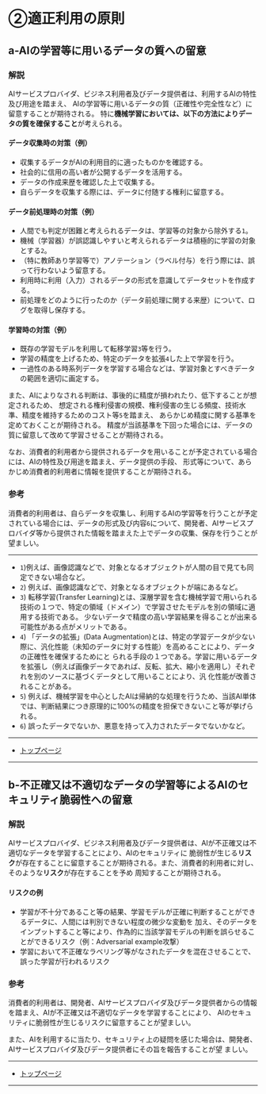 # ②適正利用の原則

## a-AIの学習等に用いるデータの質への留意

### 解説

AIサービスプロバイダ、ビジネス利用者及びデータ提供者は、利用するAIの特性及び用途を踏まえ、
AIの学習等に用いるデータの質（正確性や完全性など）に留意することが期待される。
特に**機械学習においては、以下の方法によりデータの質を確保すること**が考えられる。


#### データ収集時の対策（例）
* 収集するデータがAIの利用目的に適ったものかを確認する。
* 社会的に信用の高い者が公開するデータを活用する。
* データの作成来歴を確認した上で収集する。
* 自らデータを収集する際には、データに付随する権利に留意する。

#### データ前処理時の対策（例）
* 人間でも判定が困難と考えられるデータは、学習等の対象から除外する`1`。
* 機械（学習器）が誤認識しやすいと考えられるデータは積極的に学習の対象とする`2`。
* （特に教師あり学習等で）アノテーション（ラベル付与）を行う際には、誤って行わないよう留意する。
* 利用時に利用（入力）されるデータの形式を意識してデータセットを作成する。
* 前処理をどのように行ったのか（データ前処理に関する来歴）について、ログを取得し保存する。

#### 学習時の対策（例）
* 既存の学習モデルを利用して転移学習`3`等を行う。
* 学習の精度を上げるため、特定のデータを拡張`4`した上で学習を行う。
* 一過性のある時系列データを学習する場合などは、学習対象とすべきデータの範囲を適切に画定する。

また、AIによりなされる判断は、事後的に精度が損われたり、低下することが想定されるため、
想定される権利侵害の規模、権利侵害の生じる頻度、技術水準、精度を維持するためのコスト等`5`を踏まえ、
あらかじめ精度に関する基準を定めておくことが期待される。
精度が当該基準を下回った場合には、データの質に留意して改めて学習させることが期待される。

なお、消費者的利用者から提供されるデータを用いることが予定されている場合には、AIの特性及び用途を踏まえ、データ提供の手段、
形式等について、あらかじめ消費者的利用者に情報を提供することが期待される。


### 参考

消費者的利用者は、自らデータを収集し、利用するAIの学習等を行うことが予定されている場合には、データの形式及び内容`6`について、開発者、AIサービスプ
ロバイダ等から提供された情報を踏まえた上でデータの収集、保存を行うことが望ましい。

----

* `1`)例えば、画像認識などで、対象となるオブジェクトが人間の目で見ても同定できない場合など。
* `2`) 例えば、画像認識などで、対象となるオブジェクトが端にあるなど。
* `3`) 転移学習(Transfer Learning)とは、深層学習を含む機械学習で用いられる技術の１つで、特定の領域（ドメイン）で学習させたモデルを別の領域に適用する技術である。
少ないデータで精度の高い学習結果を得ることが出来る可能性がある点がメリットである。
* `4`) 「データの拡張」(Data Augmentation)とは、特定の学習データが少ない際に、汎化性能（未知のデータに対する性能）を高めることにより、データの正確性を確保するためにと
られる手段の１つである。学習に用いるデータを拡張し（例えば画像データであれば、反転、拡大、縮小を適用し）それぞれを別のソースに基づくデータとして用いることにより、汎
化性能が改善されることがある。
* `5`) 例えば、機械学習を中心としたAIは帰納的な処理を行うため、当該AI単体では、判断結果につき原理的に100%の精度を担保できないこと等が挙げられる。
* `6`) 誤ったデータでないか、悪意を持って入力されたデータでないかなど。



****************

* [トップページ](../../)

****************


## b-不正確又は不適切なデータの学習等によるAIのセキュリティ脆弱性への留意

### 解説

AIサービスプロバイダ、ビジネス利用者及びデータ提供者は、AIが不正確又は不適切なデータを学習することにより、AIのセキュリティに
脆弱性が生じる**リスク**が存在することに留意することが期待される。また、消費者的利用者に対し、そのような**リスク**が存在することを予め
周知することが期待される。

#### リスクの例
* 学習が不十分であること等の結果、学習モデルが正確に判断することができるデータに、人間には判別できない程度の微少な変動を
加え、そのデータをインプットすること等により、作為的に当該学習モデルの判断を誤らせることができるリスク（例：Adversarial
example攻撃）
* 学習において不正確なラベリング等がなされたデータを混在させることで、誤った学習が行われるリスク



### 参考

消費者的利用者は、開発者、AIサービスプロバイダ及びデータ提供者からの情報を踏まえ、AIが不正確又は不適切なデータを学習することにより、
AIのセキュリティに脆弱性が生じるリスクに留意することが望ましい。

また、AIを利用するに当たり、セキュリティ上の疑問を感じた場合は、開発者、AIサービスプロバイダ及びデータ提供者にその旨を報告することが望
ましい。

****************
* [トップページ](../../)
****************
